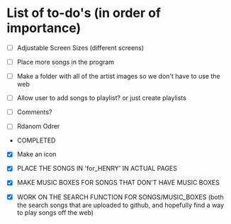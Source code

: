 # List of to-do's (in order of importance)

- [ ] Adjustable Screen Sizes (different screens)

- [ ] Place more songs in the program

- [ ] Make a folder with all of the artist images so we don't have to use the web

- [ ] Allow user to add songs to playlist? or just create playlists

- [ ] Comments?

- [ ] Rdanom Odrer

* COMPLETED

- [x] Make an icon

- [x] PLACE THE SONGS IN 'for_HENRY' IN ACTUAL PAGES 

- [x] MAKE MUSIC BOXES FOR SONGS THAT DON'T HAVE MUSIC BOXES 

- [x] WORK ON THE SEARCH FUNCTION FOR SONGS/MUSIC_BOXES  (both the search songs that are uploaded to github, and hopefully find a way to play songs off the web) 
